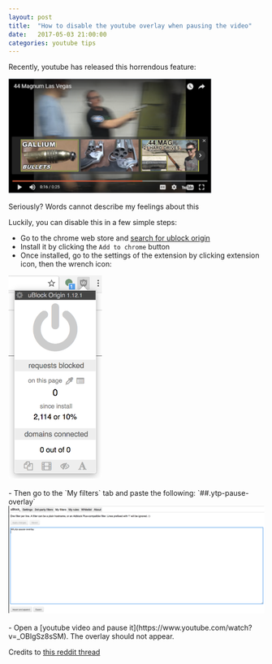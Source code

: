 ```yaml
---
layout: post
title:  "How to disable the youtube overlay when pausing the video"
date:   2017-05-03 21:00:00
categories: youtube tips
---
```


Recently, youtube has released this horrendous feature:

<div class="image">
  <img src="/images/youtube-horrendous-overlay.png" alt="" style="width: 400px"/>
  <p>Seriously? Words cannot describe my feelings about this</p>
</div>

Luckily, you can disable this in a few simple steps:

 - Go to the chrome web store and [search for ublock origin](https://chrome.google.com/webstore/search/ublock%20origin)
 - Install it by clicking the `Add to chrome` button
 - Once installed, go to the settings of the extension by clicking extension icon, then the wrench icon:
 
 <div class="image">
   <img src="/images/ublock-settings.png" alt="" style="height: 400px"/>
 </div>

  <br/>
 - Then go to the `My filters` tab and paste the following: `##.ytp-pause-overlay` 
  <div class="image">
    <img src="/images/ublock-settings2.png" alt="" style="width: 750px"/>
  </div>

  <br/>
 - Open a [youtube video and pause it](https://www.youtube.com/watch?v=_OBlgSz8sSM). The overlay should not appear.

Credits to [this reddit thread](https://www.reddit.com/r/youtube/comments/5zlyt6/is_there_any_way_to_disable_this_new_feature/)